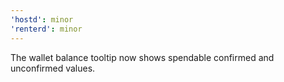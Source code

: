 ```yaml
---
'hostd': minor
'renterd': minor
---
```


The wallet balance tooltip now shows spendable confirmed and unconfirmed values.
